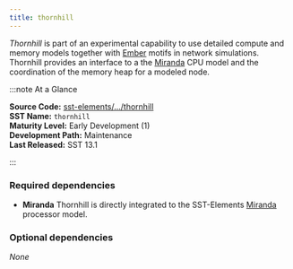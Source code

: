 ```yaml
---
title: thornhill
---
```


*Thornhill* is part of an experimental capability to use detailed compute and memory models together with [Ember](../ember/intro) motifs in network simulations. Thornhill provides an interface to a the [Miranda](../miranda/intro) CPU model and the coordination of the memory heap for a modeled node.

:::note At a Glance

**Source Code:** [sst-elements/.../thornhill](https://github.com/sstsimulator/sst-elements/tree/master/src/sst/elements/thornhill) &nbsp;  
**SST Name:** `thornhill` &nbsp;  
**Maturity Level:** Early Development (1) &nbsp;  
**Development Path:** Maintenance &nbsp;   
**Last Released:** SST 13.1

:::

### Required dependencies
* **Miranda** Thornhill is directly integrated to the SST-Elements [Miranda](../miranda/intro) processor model.

### Optional dependencies
*None*
